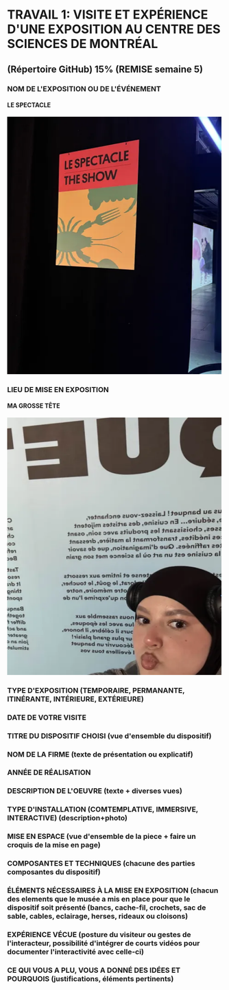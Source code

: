 # TRAVAIL 1: VISITE ET EXPÉRIENCE D'UNE EXPOSITION AU CENTRE DES SCIENCES DE MONTRÉAL
## (Répertoire GitHub) 15% (REMISE semaine 5)


### NOM DE L'EXPOSITION OU DE L'ÉVÉNEMENT
#### LE SPECTACLE 

<img src="./medias/le_spectacle.webp" width="500" height="600"/>

### LIEU DE MISE EN EXPOSITION

#### MA GROSSE TÊTE
<img src="./medias/moi.webp" width="500" height="600"/>

### TYPE D'EXPOSITION (TEMPORAIRE, PERMANANTE, ITINÉRANTE, INTÉRIEURE, EXTÉRIEURE)

### DATE DE VOTRE VISITE

### TITRE DU DISPOSITIF CHOISI (vue d'ensemble du dispositif)

### NOM DE LA FIRME (texte de présentation ou explicatif)

### ANNÉE DE RÉALISATION

### DESCRIPTION DE L'OEUVRE (texte + diverses vues)

### TYPE D'INSTALLATION (COMTEMPLATIVE, IMMERSIVE, INTERACTIVE) (description+photo)

### MISE EN ESPACE (vue d'ensemble de la piece + faire un croquis de la mise en page)

### COMPOSANTES ET TECHNIQUES (chacune des parties composantes du dispositif)

### ÉLÉMENTS NÉCESSAIRES À LA MISE EN EXPOSITION (chacun des elements que le musée a mis en place pour que le dispositif soit présenté (bancs, cache-fil, crochets, sac de sable, cables, eclairage, herses, rideaux ou cloisons)

### EXPÉRIENCE VÉCUE (posture du visiteur ou gestes de l'interacteur, possibilité d'intégrer de courts vidéos pour documenter l'interactivité avec celle-ci)

### CE QUI VOUS A PLU, VOUS A DONNÉ DES IDÉES ET POURQUOIS (justifications, éléments pertinents) 

